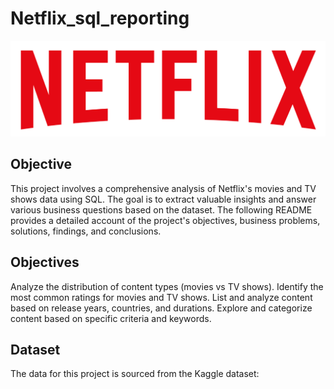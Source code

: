 # Netflix_sql_reporting

![Netflix logo](https://github.com/Sravan0342/Netflix_sql_reporting/blob/main/logo.png)

## Objective

This project involves a comprehensive analysis of Netflix's movies and TV shows data using SQL. The goal is to extract valuable insights and answer various business questions based on the dataset. The following README provides a detailed account of the project's objectives, business problems, solutions, findings, and conclusions.

## Objectives
Analyze the distribution of content types (movies vs TV shows).
Identify the most common ratings for movies and TV shows.
List and analyze content based on release years, countries, and durations.
Explore and categorize content based on specific criteria and keywords.


## Dataset 
The data for this project is sourced from the Kaggle dataset:
